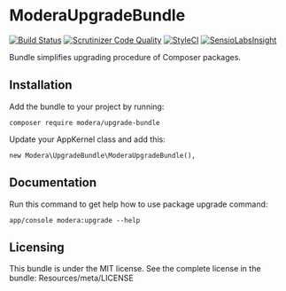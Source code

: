 # ModeraUpgradeBundle

[![Build Status](https://travis-ci.org/modera/foundation.svg?branch=2.x)](https://travis-ci.org/modera/foundation)
[![Scrutinizer Code Quality](https://scrutinizer-ci.com/g/modera/ModeraUpgradeBundle/badges/quality-score.png?b=master)](https://scrutinizer-ci.com/g/modera/ModeraUpgradeBundle/?branch=master)
[![StyleCI](https://styleci.io/repos/29133176/shield)](https://styleci.io/repos/29133176)
[![SensioLabsInsight](https://insight.sensiolabs.com/projects/e0f6dba2-92a4-4be3-a311-c5e2c1226caf/mini.png)](https://insight.sensiolabs.com/projects/e0f6dba2-92a4-4be3-a311-c5e2c1226caf)

Bundle simplifies upgrading procedure of Composer packages.

## Installation

Add the bundle to your project by running:

    composer require modera/upgrade-bundle

Update your AppKernel class and add this:

    new Modera\UpgradeBundle\ModeraUpgradeBundle(),

## Documentation

Run this command to get help how to use package upgrade command:

    app/console modera:upgrade --help

## Licensing

This bundle is under the MIT license. See the complete license in the bundle:
Resources/meta/LICENSE
